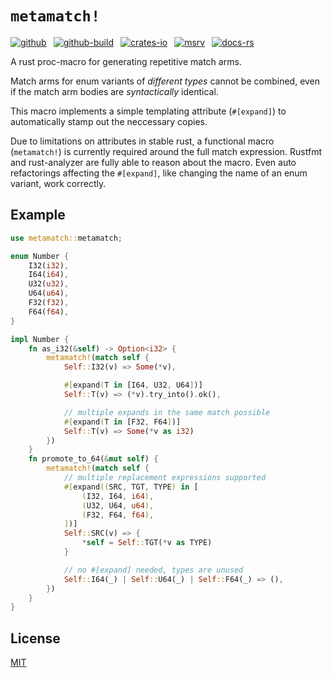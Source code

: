 # `metamatch!`

[![github]](https://github.com/cmrschwarz/metamatch)&ensp;
[![github-build]](https://github.com/cmrschwarz/metamatch/actions/workflows/ci.yml)&ensp;
[![crates-io]](https://crates.io/crates/metamatch)&ensp;
[![msrv]](https://crates.io/crates/metamatch)&ensp;
[![docs-rs]](https://docs.rs/metamatch/)&ensp;

[github]: https://img.shields.io/badge/cmrschwarz/metamatch-8da0cb?style=for-the-badge&labelColor=555555&logo=github
[github-build]: https://img.shields.io/github/actions/workflow/status/cmrschwarz/metamatch/ci.yml?branch=main&style=for-the-badge&logo=github
[crates-io]: https://img.shields.io/crates/v/metamatch.svg?style=for-the-badge&color=fc8d62&logo=rust
[docs-rs]: https://img.shields.io/badge/docs.rs-metamatch-66c2a5?style=for-the-badge&labelColor=555555&logo=docs.rs
[msrv]: https://img.shields.io/crates/msrv/metamatch?style=for-the-badge&logo=rust

A rust proc-macro for generating repetitive match arms.

Match arms for enum variants of *different types* cannot be combined,
even if the match arm bodies are *syntactically* identical.

This macro implements a simple templating attribute (`#[expand]`)
to automatically stamp out the neccessary copies.

Due to limitations on attributes in stable rust, a functional macro
(`metamatch!`) is currently required around the full match expression.
Rustfmt and rust-analyzer are fully able to reason about the macro.
Even auto refactorings affecting the `#[expand]`,
like changing the name of an enum variant, work correctly.

## Example

```rust
use metamatch::metamatch;

enum Number {
    I32(i32),
    I64(i64),
    U32(u32),
    U64(u64),
    F32(f32),
    F64(f64),
}

impl Number {
    fn as_i32(&self) -> Option<i32> {
        metamatch!(match self {
            Self::I32(v) => Some(*v),

            #[expand(T in [I64, U32, U64])]
            Self::T(v) => (*v).try_into().ok(),

            // multiple expands in the same match possible
            #[expand(T in [F32, F64])]
            Self::T(v) => Some(*v as i32)
        })
    }
    fn promote_to_64(&mut self) {
        metamatch!(match self {
            // multiple replacement expressions supported
            #[expand((SRC, TGT, TYPE) in [
                (I32, I64, i64),
                (U32, U64, u64),
                (F32, F64, f64),
            ])]
            Self::SRC(v) => {
                *self = Self::TGT(*v as TYPE)
            }

            // no #[expand] needed, types are unused
            Self::I64(_) | Self::U64(_) | Self::F64(_) => (),
        })
    }
}
```

## License

[MIT](./LICENSE)
